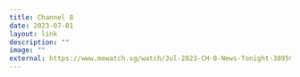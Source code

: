 ```yaml
---
title: Channel 8
date: 2023-07-01
layout: link
description: ""
image: ""
external: https://www.mewatch.sg/watch/Jul-2023-CH-8-News-Tonight-389591
---
```

